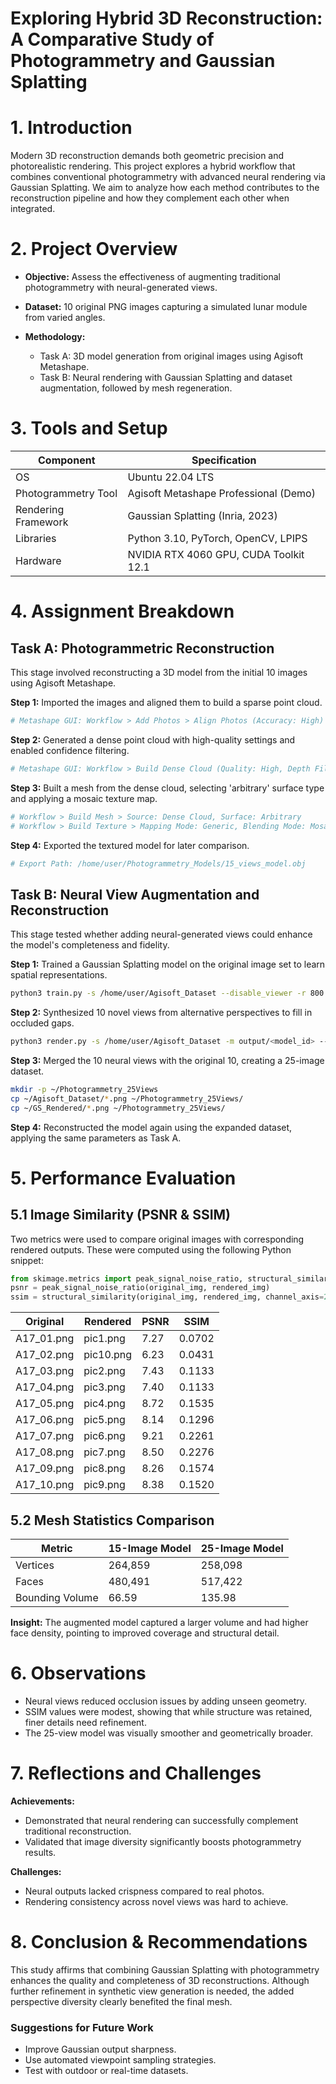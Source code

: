 #  Exploring Hybrid 3D Reconstruction: A Comparative Study of Photogrammetry and Gaussian Splatting

# 1. Introduction

Modern 3D reconstruction demands both geometric precision and photorealistic rendering. This project explores a hybrid workflow that combines conventional photogrammetry with advanced neural rendering via Gaussian Splatting. We aim to analyze how each method contributes to the reconstruction pipeline and how they complement each other when integrated.

# 2. Project Overview

* **Objective:** Assess the effectiveness of augmenting traditional photogrammetry with neural-generated views.
* **Dataset:** 10 original PNG images capturing a simulated lunar module from varied angles.
* **Methodology:**

  * Task A: 3D model generation from original images using Agisoft Metashape.
  * Task B: Neural rendering with Gaussian Splatting and dataset augmentation, followed by mesh regeneration.

#  3. Tools and Setup

| Component           | Specification                          |
| ------------------- | -------------------------------------- |
| OS                  | Ubuntu 22.04 LTS                       |
| Photogrammetry Tool | Agisoft Metashape Professional (Demo)  |
| Rendering Framework | Gaussian Splatting (Inria, 2023)       |
| Libraries           | Python 3.10, PyTorch, OpenCV, LPIPS    |
| Hardware            | NVIDIA RTX 4060 GPU, CUDA Toolkit 12.1 |

#  4. Assignment Breakdown

##  Task A: Photogrammetric Reconstruction

This stage involved reconstructing a 3D model from the initial 10 images using Agisoft Metashape.

**Step 1:** Imported the images and aligned them to build a sparse point cloud.

```bash
# Metashape GUI: Workflow > Add Photos > Align Photos (Accuracy: High)
```

**Step 2:** Generated a dense point cloud with high-quality settings and enabled confidence filtering.

```bash
# Metashape GUI: Workflow > Build Dense Cloud (Quality: High, Depth Filtering: Mild, Point Confidence: Enabled)
```

**Step 3:** Built a mesh from the dense cloud, selecting 'arbitrary' surface type and applying a mosaic texture map.

```bash
# Workflow > Build Mesh > Source: Dense Cloud, Surface: Arbitrary
# Workflow > Build Texture > Mapping Mode: Generic, Blending Mode: Mosaic
```

**Step 4:** Exported the textured model for later comparison.

```bash
# Export Path: /home/user/Photogrammetry_Models/15_views_model.obj
```

##  Task B: Neural View Augmentation and Reconstruction

This stage tested whether adding neural-generated views could enhance the model's completeness and fidelity.

**Step 1:** Trained a Gaussian Splatting model on the original image set to learn spatial representations.

```bash
python3 train.py -s /home/user/Agisoft_Dataset --disable_viewer -r 800 --convert_SHs_python
```

**Step 2:** Synthesized 10 novel views from alternative perspectives to fill in occluded gaps.

```bash
python3 render.py -s /home/user/Agisoft_Dataset -m output/<model_id> --skip_train --eval
```

**Step 3:** Merged the 10 neural views with the original 10, creating a 25-image dataset.

```bash
mkdir -p ~/Photogrammetry_25Views
cp ~/Agisoft_Dataset/*.png ~/Photogrammetry_25Views/
cp ~/GS_Rendered/*.png ~/Photogrammetry_25Views/
```

**Step 4:** Reconstructed the model again using the expanded dataset, applying the same parameters as Task A.

#  5. Performance Evaluation

## 5.1 Image Similarity (PSNR & SSIM)

Two metrics were used to compare original images with corresponding rendered outputs. These were computed using the following Python snippet:

```python
from skimage.metrics import peak_signal_noise_ratio, structural_similarity
psnr = peak_signal_noise_ratio(original_img, rendered_img)
ssim = structural_similarity(original_img, rendered_img, channel_axis=2)
```

| Original    | Rendered  | PSNR | SSIM   |
| ----------- | --------- | ---- | ------ |
| A17\_01.png | pic1.png  | 7.27 | 0.0702 |
| A17\_02.png | pic10.png | 6.23 | 0.0431 |
| A17\_03.png | pic2.png  | 7.43 | 0.1133 |
| A17\_04.png | pic3.png  | 7.40 | 0.1133 |
| A17\_05.png | pic4.png  | 8.72 | 0.1535 |
| A17\_06.png | pic5.png  | 8.14 | 0.1296 |
| A17\_07.png | pic6.png  | 9.21 | 0.2261 |
| A17\_08.png | pic7.png  | 8.50 | 0.2276 |
| A17\_09.png | pic8.png  | 8.26 | 0.1574 |
| A17\_10.png | pic9.png  | 8.38 | 0.1520 |

##  5.2 Mesh Statistics Comparison

| Metric          | 15-Image Model | 25-Image Model |
| --------------- | -------------- | -------------- |
| Vertices        | 264,859        | 258,098        |
| Faces           | 480,491        | 517,422        |
| Bounding Volume | 66.59          | 135.98         |

**Insight:** The augmented model captured a larger volume and had higher face density, pointing to improved coverage and structural detail.

#  6. Observations

* Neural views reduced occlusion issues by adding unseen geometry.
* SSIM values were modest, showing that while structure was retained, finer details need refinement.
* The 25-view model was visually smoother and geometrically broader.

#  7. Reflections and Challenges

**Achievements:**

* Demonstrated that neural rendering can successfully complement traditional reconstruction.
* Validated that image diversity significantly boosts photogrammetry results.

**Challenges:**

* Neural outputs lacked crispness compared to real photos.
* Rendering consistency across novel views was hard to achieve.

#  8. Conclusion & Recommendations

This study affirms that combining Gaussian Splatting with photogrammetry enhances the quality and completeness of 3D reconstructions. Although further refinement in synthetic view generation is needed, the added perspective diversity clearly benefited the final mesh.

### Suggestions for Future Work

* Improve Gaussian output sharpness.
* Use automated viewpoint sampling strategies.
* Test with outdoor or real-time datasets.


